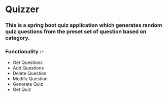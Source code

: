 # Quizzer
 
### This is a spring boot quiz application which generates random quiz questions from the preset set of question based on category.

### Functionality :-

* Get Questions
* Add Questions
* Delete Question
* Modify Question
* Generate Quiz
* Get Quiz

